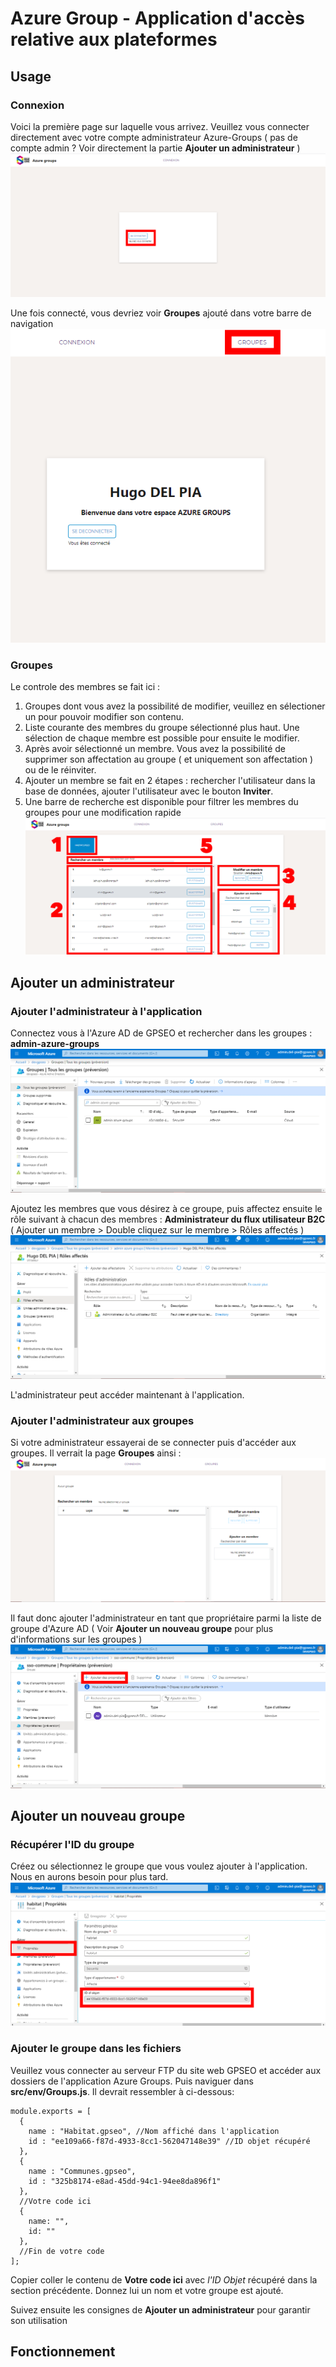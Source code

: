 # Azure Group - Application d'accès relative aux plateformes

## Usage

### Connexion 
Voici la première page sur laquelle vous arrivez. Veuillez vous connecter directement avec votre compte administrateur Azure-Groups ( pas de compte admin ? Voir directement la partie **Ajouter un administrateur** )
![Page de connexion](./public/connexion.png)

Une fois connecté, vous devriez voir **Groupes** ajouté dans votre barre de navigation
![Page connecté](./public/afterconnect.png)

### Groupes
Le controle des membres se fait ici :

1. Groupes dont vous avez la possibilité de modifier, veuillez en sélectioner un pour pouvoir modifier son contenu.
2. Liste courante des membres du groupe sélectionné plus haut. Une sélection de chaque membre est possible pour ensuite le modifier.
3. Après avoir sélectionné un membre. Vous avez la possibilité de supprimer son affectation au groupe ( et uniquement son affectation ) ou de le réinviter.
4. Ajouter un membre se fait en 2 étapes : rechercher l'utilisateur dans la base de données, ajouter l'utilisateur avec le bouton **Inviter**.
5. Une barre de recherche est disponible pour filtrer les membres du groupes pour une modification rapide
![Page groupes](./public/groupes.png)

## Ajouter un administrateur

### Ajouter l'administrateur à l'application
Connectez vous à l'Azure AD de GPSEO et rechercher dans les groupes : **admin-azure-groups**
![Résultat](./public/aag.png)

Ajoutez les membres que vous désirez à ce groupe, puis affectez ensuite le rôle suivant à chacun des membres : **Administrateur du flux utilisateur B2C** ( Ajouter un membre > Double cliquez sur le membre > Rôles affectés )
![Roles](./public/role.png)

L'administrateur peut accéder maintenant à l'application.

### Ajouter l'administrateur aux groupes
Si votre administrateur essayerai de se connecter puis d'accéder aux groupes. Il verrait la page **Groupes** ainsi : 
![Aucun groupe](./public/aucungroupe.png)

Il faut donc ajouter l'administrateur en tant que propriétaire parmi la liste de groupe d'Azure AD ( Voir **Ajouter un nouveau groupe** pour plus d'informations sur les groupes ) 
![Propriétaire](./public/proprietaire.png)


## Ajouter un nouveau groupe

### Récupérer l'ID du groupe
Créez ou sélectionnez le groupe que vous voulez ajouter à l'application. Nous en aurons besoin pour plus tard.
![Nouveau groupe](./public/newgroup.png)

### Ajouter le groupe dans les fichiers
Veuillez vous connecter au serveur FTP du site web GPSEO et accéder aux dossiers de l'application Azure Groups. Puis naviguer dans **src/env/Groups.js**. Il devrait ressembler à ci-dessous:

```
module.exports = [
  {
    name : "Habitat.gpseo", //Nom affiché dans l'application
    id : "ee109a66-f87d-4933-8cc1-562047148e39" //ID objet récupéré
  },
  {
    name : "Communes.gpseo",
    id : "325b8174-e8ad-45dd-94c1-94ee8da896f1"
  },
  //Votre code ici
  {
    name: "",
    id: ""
  },
  //Fin de votre code
];
```
Copier coller le contenu de **Votre code ici** avec *l'ID Objet* récupéré dans la section précédente. Donnez lui un nom et votre groupe est ajouté. 

Suivez ensuite les consignes de **Ajouter un administrateur** pour garantir son utilisation


## Fonctionnement 
